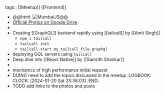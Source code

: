 tags:: [[Meetup]] [[Frontend]]

- @@html: <img src="https://lh4.googleusercontent.com/hUt_6i6wHu4FOCV69WOTg02aDNAeIIPvdYpecd-tt62DnlsvTFg8GRFiiMxkQzZRGHShiLRrLwep_7ruAdc0qws5tESwGB6VB7CMhsbYVgkv81f-haFGzrB6RLE81DSSMQ=w1600" alt="MumbaiJS" class="article-cover" />@@
- [Official Photos on Google Drive](https://drive.google.com/drive/folders/1mXED018RsEbQrjO8O0HaLt2YHewzqlKl)
-
- Creating [[GraphQL]] backend rapidly using [[tailcall]] by [[Amit Singh]]
	- `npm i tailcall`
	- `tailcall init`
	- `tailcall start my_tailcall_file.graphql`
- deploying GQL servers using `tailcall`
- Deep dive into [[React Native]] by [[Samrith Shankar]]
-
- mechanics of high performance initial request
- DOING need to add the topics discussed in the meetup
  :LOGBOOK:
  CLOCK: [2024-01-20 Sat 23:36:03]
  :END:
- TODO add links to the photos and posts